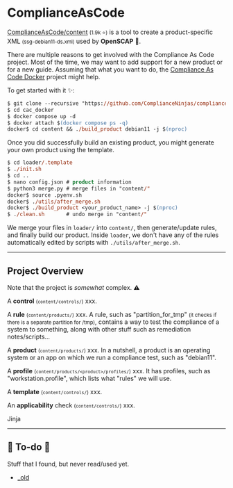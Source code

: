 # ComplianceAsCode

<div class="row row-cols-md-2"><div>

[ComplianceAsCode/content](https://github.com/ComplianceAsCode/content) <small>(1.9k ⭐)</small> is a tool to create a product-specific XML <small>(ssg-debian11-ds.xml)</small> used by **OpenSCAP** 🔎.

There are multiple reasons to get involved with the Compliance As Code project. Most of the time, we may want to add support for a new product or for a new guide. Assuming that what you want to do, the [Compliance As Code Docker](https://github.com/ComplianceNinjas/compliance-as-code-docker) project might help.

To get started with it ✨:

```ps
$ git clone --recursive "https://github.com/ComplianceNinjas/compliance-as-code-docker.git" cac_docker
$ cd cac_docker
$ docker compose up -d
$ docker attach $(docker compose ps -q)
docker$ cd content && ./build_product debian11 -j $(nproc)
```
</div><div>

Once you did successfully build an existing product, you might generate your own product using the template.

```ps
$ cd loader/.template
$ ./init.sh
$ cd .. 
$ nano config.json # product information
$ python3 merge.py # merge files in "content/"
docker$ source .pyenv.sh
docker$ ./utils/after_merge.sh
docker$ ./build_product <your_product_name> -j $(nproc)
$ ./clean.sh       # undo merge in "content/"
```

We merge your files in `loader/` into `content/`, then generate/update rules, and finally build our product. Inside `loader`, we don't have any of the rules automatically edited by scripts with `./utils/after_merge.sh`.
</div></div>

<hr class="sep-both">

## Project Overview

<div class="row row-cols-md-2"><div>

Note that the project is *somewhat* complex. ⚠️

A **control** <small>(`content/controls/`)</small> xxx.

A **rule** <small>(`content/products/`)</small> xxx. A rule, such as "partition_for_tmp" <small>(it checks if there is a separate partition for /tmp)</small>, contains a way to test the compliance of a system to something, along with other stuff such as remediation notes/scripts...

A **product** <small>(`content/products/`)</small> xxx. In a nutshell, a product is an operating system or an app on which we run a compliance test, such as "debian11". 

A **profile** <small>(`content/products/<product>/profiles/`)</small> xxx. It has profiles, such as "workstation.profile", which lists what "rules" we will use.

A **template** <small>(`content/controls/`)</small> xxx.
</div><div>

An **applicability** check <small>(`content/controls/`)</small> xxx.

Jinja
</div></div>

<hr class="sep-both">

## 👻 To-do 👻

Stuff that I found, but never read/used yet.

<div class="row row-cols-md-2"><div>

* [_old](_old.md)
</div><div>
</div></div>